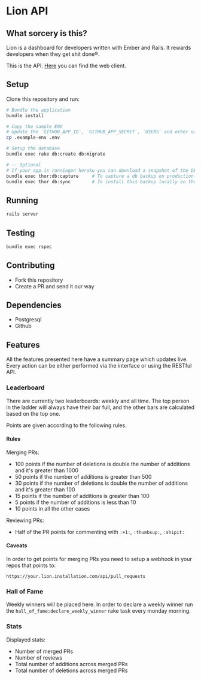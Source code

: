 # Lion API

## What sorcery is this?

Lion is a dashboard for developers written with Ember and Rails.
It rewards developers when they get shit done®.

This is the API. [Here](https://github.com/alphasights/lion) you can find the web client.

## Setup

Clone this repository and run:

```bash
# Bundle the application
bundle install

# Copy the sample ENV
# Update the `GITHUB_APP_ID`, `GITHUB_APP_SECRET`, `USERS` and other variables to relevant values for your organization.
cp .example-env .env

# Setup the database
bundle exec rake db:create db:migrate

# -- Optional
# If your app is runningon heroku you can download a snapshot of the DB by setting the HEROKU_APP_NAME Env var and running:
bundle exec thor:db:capture     # To capture a db backup on production
bundle exec thor db:sync        # To install this backup locally on the dev database
```

## Running

```bash
rails server
```

## Testing

```bash
bundle exec rspec
```

## Contributing

- Fork this repository
- Create a PR and send it our way

## Dependencies

- Postgresql
- Github

## Features

All the features presented here have a summary page which updates live.
Every action can be either performed via the interface or using the RESTful API.

### Leaderboard

There are currently two leaderboards: weekly and all time. The top person in the ladder will always have their bar full, and the other bars are calculated based on the top one.

Points are given according to the following rules.

#### Rules

Merging PRs:

- 100 points if the number of deletions is double the number of additions and it's greater than 1000
- 50 points if the number of additions is greater than 500
- 30 points if the number of deletions is double the number of additions and it's greater than 100
- 15 points if the number of additions is greater than 100
- 5 points if the number of additions is less than 10
- 10 points in all the other cases

Reviewing PRs:

- Half of the PR points for commenting with `:+1:`, `:thumbsup:`, `:shipit:`

#### Caveats

In order to get points for merging PRs you need to setup a webhook in your repos that points to:

```
https://your.lion.installation.com/api/pull_requests
```

### Hall of Fame

Weekly winners will be placed here.
In order to declare a weekly winner run the `hall_of_fame:declare_weekly_winner` rake task every monday morning.

### Stats

Displayed stats:

- Number of merged PRs
- Number of reviews
- Total number of additions across merged PRs
- Total number of deletions across merged PRs
